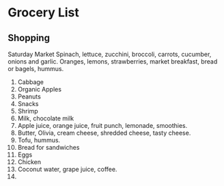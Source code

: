 # Grocery List
## Shopping
Saturday Market
Spinach, lettuce, zucchini, broccoli, carrots, cucumber, onions and garlic.
Oranges, lemons, strawberries, market breakfast, bread or bagels, hummus.   

1. Cabbage
2. Organic Apples
3. Peanuts
4. Snacks
5. Shrimp
6. Milk, chocolate milk
7. Apple juice, orange juice, fruit punch, lemonade, smoothies.  
8. Butter, Olivia, cream cheese, shredded cheese, tasty cheese.  
9. Tofu, hummus.  
10. Bread for sandwiches
11. Eggs
12. Chicken
13. Coconut water, grape juice, coffee.  
14. 